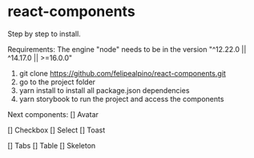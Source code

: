 # react-components

Step by step to install. 

Requirements: The engine "node" needs to be in the version "^12.22.0 || ^14.17.0 || >=16.0.0"

1) git clone https://github.com/felipealpino/react-components.git
2) go to the project folder
3) yarn install to install all package.json dependencies 
4) yarn storybook to run the project and access the components 


Next components: 
[] Avatar

[] Checkbox 
[] Select 
[] Toast 

[] Tabs 
[] Table 
[] Skeleton 
